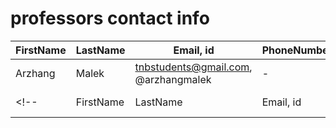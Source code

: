 # professors contact info
| FirstName | LastName | Email, id | PhoneNumber | Telegram Ch | description |  
| --------  | -------- | ----- | ----------- | ----------- | ----------- |
| Arzhang  | Malek | tnbstudents@gmail.com, @arzhangmalek | - | https://t.me/tnb_students | ارژنگ ملک |  
<!-- | FirstName  | LastName | Email, id | PhoneNumber | Telegram Ch | description |   -->

